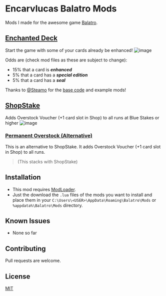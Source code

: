 # Encarvlucas Balatro Mods
Mods I made for the awesome game [Balatro](https://store.steampowered.com/app/2379780/Balatro/).

## [Enchanted Deck](/EnchantedDeck.lua)
Start the game with some of your cards already be enhanced!
![image](https://github.com/encarvlucas/EncarvlucasBalatroMods/assets/30300926/8999a036-746c-4272-b56a-a96a374a77fc)

Odds are (check mod files as these are subject to change):
- 15% that a card is **_enhanced_**
- 5% that a card has a **_special edition_**
- 5% that a card has a **_seal_**

Thanks to [@Steamo](https://github.com/Steamopollys) for the [base code](https://github.com/Steamopollys/Steamodded/blob/main/example_mods/UltimateRandom.lua) and example mods!

## [ShopStake](/ShopStake.lua)
Adds Overstock Voucher (+1 card slot in Shop) to all runs at Blue Stakes or higher
![image](https://github.com/encarvlucas/EncarvlucasBalatroMods/assets/30300926/fe27a9d4-9b03-4994-bff0-17669a7a54cc)

### [Permanent Overstock (Alternative)](/PermanentOverstock.lua)
This is an alternative to ShopStake. It adds Overstock Voucher (+1 card slot in Shop) to all runs.

> (This stacks with ShopStake)


## Installation
- This mod requires [ModLoader](https://github.com/Steamopollys/Steamodded/).
- Just the download the `.lua` files of the mods you want to install and place them in your `C:\Users\<USER>\AppData\Roaming\Balatro\Mods` or `%appdata%\Balatro\Mods` directory.


## Known Issues
- None so far

## Contributing
Pull requests are welcome.

## License
[MIT](https://choosealicense.com/licenses/mit/)
